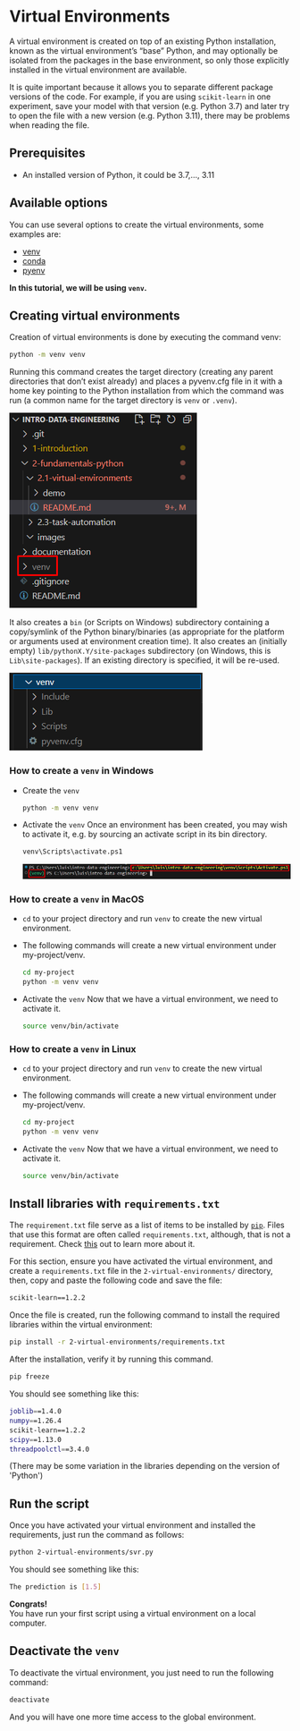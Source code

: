 # Virtual Environments

A virtual environment is created on top of an existing Python installation, known as the virtual environment’s “base” Python, and may optionally be isolated from the packages in the base environment, so only those explicitly installed in the virtual environment are available.

It is quite important because it allows you to separate different package versions of the code. For example, if you are using `scikit-learn` in one experiment, save your model with that version (e.g. Python 3.7) and later try to open the file with a new version (e.g. Python 3.11), there may be problems when reading the file.

## Prerequisites

* An installed version of Python, it could be 3.7,..., 3.11

## Available options

You can use several options to create the virtual environments, some examples are:

* [venv](https://docs.python.org/3/library/venv.html)
* [conda](https://conda.io/projects/conda/en/latest/user-guide/tasks/manage-environments.html)
* [pyenv](https://github.com/pyenv/pyenv-virtualenv)

**In this tutorial, we will be using `venv`.**

## Creating virtual environments

Creation of virtual environments is done by executing the command venv:

```bash
python -m venv venv
```

Running this command creates the target directory (creating any parent directories that don’t exist already) and places a pyvenv.cfg file in it with a home key pointing to the Python installation from which the command was run (a common name for the target directory is `venv` or `.venv`).

![venv.png](https://github.com/carloslme/python-for-production-envs/blob/main/2-virtual-environments/images/venv.png?raw=true)


It also creates a `bin` (or Scripts on Windows) subdirectory containing a copy/symlink of the Python binary/binaries (as appropriate for the platform or arguments used at environment creation time). It also creates an (initially empty) `lib/pythonX.Y/site-packages` subdirectory (on Windows, this is `Lib\site-packages`). If an existing directory is specified, it will be re-used.

![venv1.png](https://github.com/carloslme/python-for-production-envs/blob/main/2-virtual-environments/images/venv1.png?raw=true)

### How to create a `venv` in Windows

* Create the `venv`

    ```bash
    python -m venv venv
    ```

* Activate the `venv`
    Once an environment has been created, you may wish to activate it, e.g. by sourcing an activate script in its bin directory.

    ```bash
    venv\Scripts\activate.ps1
    ```

    ![venv_activate.png](https://github.com/carloslme/python-for-production-envs/blob/main/2-virtual-environments/images/venv_activate.png?raw=true)

### How to create a `venv` in MacOS

* `cd` to your project directory and run `venv` to create the new virtual environment.

* The following commands will create a new virtual environment under my-project/venv.

    ```bash
    cd my-project
    python -m venv venv
    ```

* Activate the `venv`
    Now that we have a virtual environment, we need to activate it.

    ```bash
    source venv/bin/activate
    ```

### How to create a `venv` in Linux

* `cd` to your project directory and run `venv` to create the new virtual environment.

* The following commands will create a new virtual environment under my-project/venv.

    ```bash
    cd my-project
    python -m venv venv
    ```

* Activate the `venv`
    Now that we have a virtual environment, we need to activate it.

    ```bash
    source venv/bin/activate
    ```

## Install libraries with `requirements.txt`

The `requirement.txt` file serve as a list of items to be installed by [`pip`](https://realpython.com/what-is-pip/). Files that use this format are often called `requirements.txt`, although, that is not a requirement. Check [this](https://pip.pypa.io/en/stable/reference/requirements-file-format/) out to learn more about it.

For this section, ensure you have activated the virtual environment, and create a `requirements.txt` file in the `2-virtual-environments/` directory, then, copy and paste the following code and save the file:

```bash
scikit-learn==1.2.2
```

Once the file is created, run the following command to install the required libraries within the virtual environment:

```bash
pip install -r 2-virtual-environments/requirements.txt
```

After the installation, verify it by running this command.

```bash
pip freeze
```

You should see something like this:

```bash
joblib==1.4.0
numpy==1.26.4
scikit-learn==1.2.2
scipy==1.13.0
threadpoolctl==3.4.0
```

(There may be some variation in the libraries depending on the version of 'Python')

## Run the script

Once you have activated your virtual environment and installed the requirements, just run the command as follows:

```bash
python 2-virtual-environments/svr.py  
```

You should see something like this:

```bash
The prediction is [1.5]
```

**Congrats!**  
You have run your first script using a virtual environment on a local computer.

## Deactivate the `venv`

To deactivate the virtual environment, you just need to run the following command:

```bash
deactivate
```

And you will have one more time access to the global environment.

